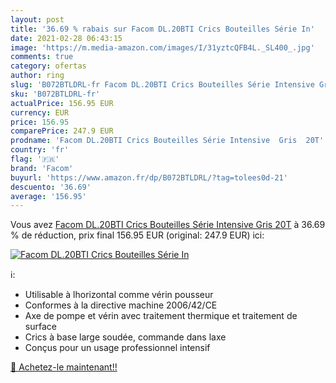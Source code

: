 ```yaml
---
layout: post
title: '36.69 % rabais sur Facom DL.20BTI Crics Bouteilles Série In'
date: 2021-02-28 06:43:15
image: 'https://m.media-amazon.com/images/I/31yztcQFB4L._SL400_.jpg'
comments: true
category: ofertas
author: ring
slug: 'B072BTLDRL-fr Facom DL.20BTI Crics Bouteilles Série Intensive Gris 20T'
sku: 'B072BTLDRL-fr'
actualPrice: 156.95 EUR
currency: EUR
price: 156.95
comparePrice: 247.9 EUR
prodname: 'Facom DL.20BTI Crics Bouteilles Série Intensive  Gris  20T'
country: 'fr'
flag: '🇫🇷'
brand: 'Facom'
buyurl: 'https://www.amazon.fr/dp/B072BTLDRL/?tag=tolees0d-21'
descuento: '36.69'
average: '156.95'
---
```


Vous avez [Facom DL.20BTI Crics Bouteilles Série Intensive  Gris  20T](https://www.amazon.fr/dp/B072BTLDRL/?tag=tolees0d-21)  à  36.69 % de réduction, prix final  156.95 EUR (original: 247.9 EUR) ici:

[![Facom DL.20BTI Crics Bouteilles Série In](https://m.media-amazon.com/images/I/31yztcQFB4L._SL400_.jpg)](https://www.amazon.fr/dp/B072BTLDRL/?tag=tolees0d-21)

ℹ️:

- Utilisable à lhorizontal comme vérin pousseur
- Conformes à la directive machine 2006/42/CE
- Axe de pompe et vérin avec traitement thermique et traitement de surface
- Crics à base large soudée, commande dans laxe
- Conçus pour un usage professionnel intensif

[🛒 Achetez-le maintenant!!](https://www.amazon.fr/dp/B072BTLDRL/?tag=tolees0d-21)
